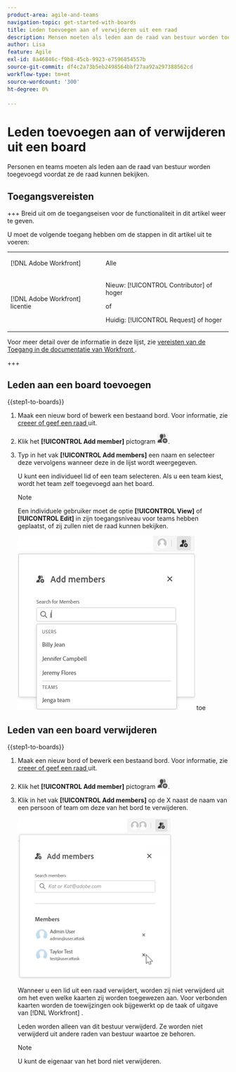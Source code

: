 ```yaml
---
product-area: agile-and-teams
navigation-topic: get-started-with-boards
title: Leden toevoegen aan of verwijderen uit een raad
description: Mensen moeten als leden aan de raad van bestuur worden toegevoegd voordat ze de raad kunnen bekijken en aan kaarten kunnen worden toegewezen.
author: Lisa
feature: Agile
exl-id: 8a46846c-f9b8-45cb-9923-e7596854557b
source-git-commit: df4c2a73b5eb2498564bbf27aa92a297388562cd
workflow-type: tm+mt
source-wordcount: '300'
ht-degree: 0%

---
```


# Leden toevoegen aan of verwijderen uit een board

Personen en teams moeten als leden aan de raad van bestuur worden toegevoegd voordat ze de raad kunnen bekijken.

## Toegangsvereisten

+++ Breid uit om de toegangseisen voor de functionaliteit in dit artikel weer te geven.

U moet de volgende toegang hebben om de stappen in dit artikel uit te voeren:

<table style="table-layout:auto"> 
 <col> 
 <col> 
 <tbody> 
  <tr> 
   <td role="rowheader">[!DNL Adobe Workfront]</td> 
   <td> <p>Alle</p> </td> 
  </tr> 
  <tr> 
   <td role="rowheader">[!DNL Adobe Workfront] licentie</td> 
   <td> 
   <p>Nieuw: [!UICONTROL Contributor] of hoger</p> 
   <p>of</p>
   <p>Huidig: [!UICONTROL Request] of hoger</p>
   </td> 
  </tr> 
 </tbody> 
</table>

Voor meer detail over de informatie in deze lijst, zie [ vereisten van de Toegang in de documentatie van Workfront ](/help/quicksilver/administration-and-setup/add-users/access-levels-and-object-permissions/access-level-requirements-in-documentation.md).

+++

## Leden aan een board toevoegen

{{step1-to-boards}}

1. Maak een nieuw bord of bewerk een bestaand bord. Voor informatie, zie [ creeer of geef een raad ](../../agile/get-started-with-boards/create-edit-board.md) uit.
1. Klik het **[!UICONTROL Add member]** pictogram ![ toevoegen leden ](assets/boards-addmember-spectrum-25x25.png).
1. Typ in het vak **[!UICONTROL Add members]** een naam en selecteer deze vervolgens wanneer deze in de lijst wordt weergegeven.

   U kunt een individueel lid of een team selecteren. Als u een team kiest, wordt het team zelf toegevoegd aan het board.

   >[!NOTE]
   >
   >Een individuele gebruiker moet de optie **[!UICONTROL View]** of **[!UICONTROL Edit]** in zijn toegangsniveau voor teams hebben geplaatst, of zij zullen niet de raad kunnen bekijken.


   ![ voegt leden aan raad ](assets/boards-add-members.png) toe

## Leden van een board verwijderen

{{step1-to-boards}}

1. Maak een nieuw bord of bewerk een bestaand bord. Voor informatie, zie [ creeer of geef een raad ](../../agile/get-started-with-boards/create-edit-board.md) uit.
1. Klik het **[!UICONTROL Add member]** pictogram ![ toevoegen leden ](assets/boards-addmember-spectrum-25x25.png).
1. Klik in het vak **[!UICONTROL Add members]** op de X naast de naam van een persoon of team om deze van het bord te verwijderen.

   ![ verwijdert lid uit raad ](assets/boards-remove-member-from-board-350x367.png)

   Wanneer u een lid uit een raad verwijdert, worden zij niet verwijderd uit om het even welke kaarten zij worden toegewezen aan. Voor verbonden kaarten worden de toewijzingen ook bijgewerkt op de taak of uitgave van [!DNL Workfront] .

   Leden worden alleen van dit bestuur verwijderd. Ze worden niet verwijderd uit andere raden van bestuur waartoe ze behoren.

   >[!NOTE]
   >
   >U kunt de eigenaar van het bord niet verwijderen.
